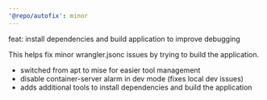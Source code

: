 ```yaml
---
'@repo/autofix': minor
---
```


feat: install dependencies and build application to improve debugging

This helps fix minor wrangler.jsonc issues by trying to build the application.

- switched from apt to mise for easier tool management
- disable container-server alarm in dev mode (fixes local dev issues)
- adds additional tools to install dependencies and build the application
